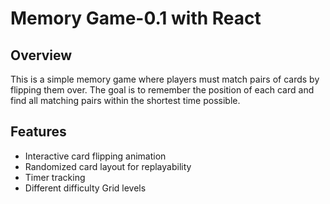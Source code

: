 # Memory Game-0.1  with React

## Overview
This is a simple memory game where players must match pairs of cards by flipping them over. The goal is to remember the position of each card and find all matching pairs within the shortest time possible.

## Features
- Interactive card flipping animation
- Randomized card layout for replayability
- Timer tracking
- Different difficulty Grid levels
